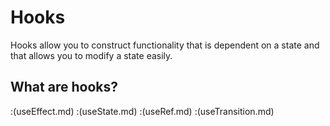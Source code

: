 # Hooks
Hooks allow you to construct functionality that is dependent on a state and that allows you to modify a state easily.

## What are hooks?



:(useEffect.md)
:(useState.md)
:(useRef.md)
:(useTransition.md)